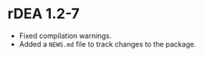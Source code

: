 # rDEA 1.2-7

* Fixed compilation warnings.
* Added a `NEWS.md` file to track changes to the package.
